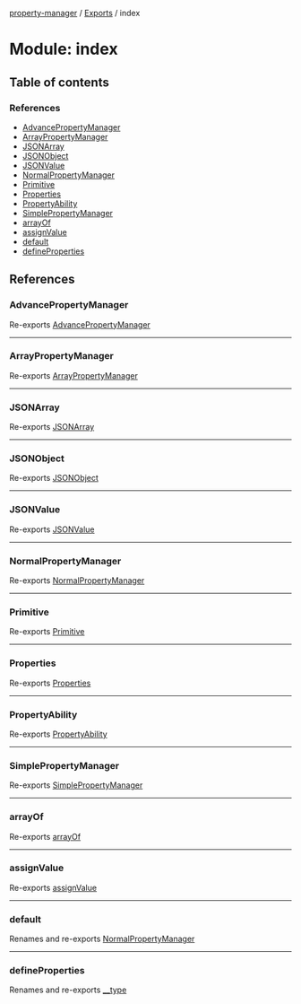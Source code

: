 [property-manager](../README.md) / [Exports](../modules.md) / index

# Module: index

## Table of contents

### References

- [AdvancePropertyManager](index.md#advancepropertymanager)
- [ArrayPropertyManager](index.md#arraypropertymanager)
- [JSONArray](index.md#jsonarray)
- [JSONObject](index.md#jsonobject)
- [JSONValue](index.md#jsonvalue)
- [NormalPropertyManager](index.md#normalpropertymanager)
- [Primitive](index.md#primitive)
- [Properties](index.md#properties)
- [PropertyAbility](index.md#propertyability)
- [SimplePropertyManager](index.md#simplepropertymanager)
- [arrayOf](index.md#arrayof)
- [assignValue](index.md#assignvalue)
- [default](index.md#default)
- [defineProperties](index.md#defineproperties)

## References

### AdvancePropertyManager

Re-exports [AdvancePropertyManager](../classes/advance.AdvancePropertyManager.md)

___

### ArrayPropertyManager

Re-exports [ArrayPropertyManager](../classes/array.ArrayPropertyManager.md)

___

### JSONArray

Re-exports [JSONArray](../interfaces/array.JSONArray.md)

___

### JSONObject

Re-exports [JSONObject](../interfaces/array.JSONObject.md)

___

### JSONValue

Re-exports [JSONValue](array.md#jsonvalue)

___

### NormalPropertyManager

Re-exports [NormalPropertyManager](../classes/normal.NormalPropertyManager.md)

___

### Primitive

Re-exports [Primitive](array.md#primitive)

___

### Properties

Re-exports [Properties](../classes/properties.Properties.md)

___

### PropertyAbility

Re-exports [PropertyAbility](ability.md#propertyability)

___

### SimplePropertyManager

Re-exports [SimplePropertyManager](../classes/simple.SimplePropertyManager.md)

___

### arrayOf

Re-exports [arrayOf](array.md#arrayof)

___

### assignValue

Re-exports [assignValue](assign_value.md#assignvalue)

___

### default

Renames and re-exports [NormalPropertyManager](../classes/normal.NormalPropertyManager.md)

___

### defineProperties

Renames and re-exports [__type](../classes/advance-1.AdvancePropertyManager.md#__type)
